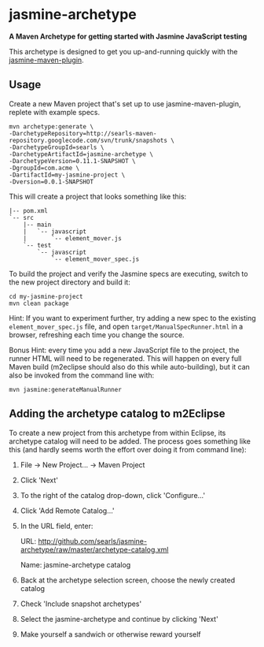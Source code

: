 jasmine-archetype
=================
**A Maven Archetype for getting started with Jasmine JavaScript testing**

This archetype is designed to get you up-and-running quickly with the [jasmine-maven-plugin](http://github.com/searls/jasmine-maven-plugin).

Usage
-----

Create a new Maven project that's set up to use jasmine-maven-plugin, replete with example specs.

    mvn archetype:generate \
    -DarchetypeRepository=http://searls-maven-repository.googlecode.com/svn/trunk/snapshots \
    -DarchetypeGroupId=searls \
    -DarchetypeArtifactId=jasmine-archetype \
    -DarchetypeVersion=0.11.1-SNAPSHOT \
    -DgroupId=com.acme \
    -DartifactId=my-jasmine-project \
    -Dversion=0.0.1-SNAPSHOT

This will create a project that looks something like this:

    |-- pom.xml
    `-- src
        |-- main
        |   `-- javascript
        |       `-- element_mover.js
        `-- test
            `-- javascript
                `-- element_mover_spec.js

To build the project and verify the Jasmine specs are executing, switch to the new project directory and build it:
    
    cd my-jasmine-project
    mvn clean package

Hint: If you want to experiment further, try adding a new spec to the existing `element_mover_spec.js` file, and open `target/ManualSpecRunner.html` 
in a browser, refreshing each time you change the source.  

Bonus Hint: every time you add a new JavaScript file to the project, the runner HTML will need to  be regenerated. This will happen on every
 full Maven build (m2eclipse should also do this while auto-building), but it can also be invoked from the command line with:
 
    mvn jasmine:generateManualRunner

Adding the archetype catalog to m2Eclipse
-----------------------------------------

To create a new project from this archetype from within Eclipse, its archetype catalog will need to be added. The process goes something like this (and hardly seems worth the effort over doing it from command line):

1. File -> New Project... -> Maven Project
2. Click 'Next'
3. To the right of the catalog drop-down, click 'Configure...' 
4. Click 'Add Remote Catalog...'
5. In the URL field, enter:

    URL: http://github.com/searls/jasmine-archetype/raw/master/archetype-catalog.xml

    Name: jasmine-archetype catalog

6. Back at the archetype selection screen, choose the newly created catalog
7. Check 'Include snapshot archetypes'
8. Select the jasmine-archetype and continue by clicking 'Next'
9. Make yourself a sandwich or otherwise reward yourself